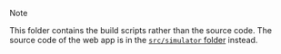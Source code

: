 > [!NOTE]
> This folder contains the build scripts rather than the source code. The source code of the web app is in the [`src/simulator` folder](../src/simulator) instead.
